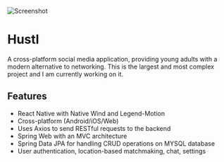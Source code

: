 ![Screenshot](https://i.imgur.com/E3JfzAk.png)


# Hustl

A cross-platform social media application, providing young adults with a modern alternative to networking. This is the largest and most complex project and I am currently working on it.
## Features

- React Native with Native Wind and Legend-Motion
- Cross-platform (Android/iOS/Web)
- Uses Axios to send RESTful requests to the backend
- Spring Web with an MVC architecture
- Spring Data JPA for handling CRUD operations on MYSQL database
- User authentication, location-based matchmaking, chat, settings
